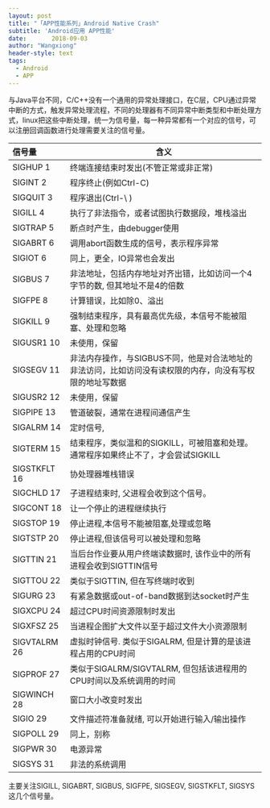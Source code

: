 ```yaml
---
layout: post
title: "「APP性能系列」Android Native Crash"
subtitle: 'Android应用 APP性能'
date:       2018-09-03
author: "Wangxiong"
header-style: text
tags:
  - Android
  - APP
---
```


与Java平台不同，C/C++没有一个通用的异常处理接口，在C层，CPU通过异常中断的方式，触发异常处理流程，不同的处理器有不同异常中断类型和中断处理方式，linux把这些中断处理，统一为信号量，每一种异常都有一个对应的信号，可以注册回调函数进行处理需要关注的信号量。

| 信号量       | 含义                                                         |
| :----------- | ------------------------------------------------------------ |
| SIGHUP 1     | 终端连接结束时发出(不管正常或非正常)                         |
| SIGINT 2     | 程序终止(例如Ctrl-C)                                         |
| SIGQUIT 3    | 程序退出(Ctrl-\ )                                            |
| SIGILL 4     | 执行了非法指令，或者试图执行数据段，堆栈溢出                 |
| SIGTRAP 5    | 断点时产生，由debugger使用                                   |
| SIGABRT 6    | 调用abort函数生成的信号，表示程序异常                        |
| SIGIOT 6     | 同上，更全，IO异常也会发出                                   |
| SIGBUS 7     | 非法地址，包括内存地址对齐出错，比如访问一个4字节的数, 但其地址不是4的倍数 |
| SIGFPE 8     | 计算错误，比如除0、溢出                                      |
| SIGKILL 9    | 强制结束程序，具有最高优先级，本信号不能被阻塞、处理和忽略   |
| SIGUSR1 10   | 未使用，保留                                                 |
| SIGSEGV 11   | 非法内存操作，与SIGBUS不同，他是对合法地址的非法访问，比如访问没有读权限的内存，向没有写权限的地址写数据 |
| SIGUSR2 12   | 未使用，保留                                                 |
| SIGPIPE 13   | 管道破裂，通常在进程间通信产生                               |
| SIGALRM 14   | 定时信号,                                                    |
| SIGTERM 15   | 结束程序，类似温和的SIGKILL，可被阻塞和处理。通常程序如果终止不了，才会尝试SIGKILL |
| SIGSTKFLT 16 | 协处理器堆栈错误                                             |
| SIGCHLD 17   | 子进程结束时, 父进程会收到这个信号。                         |
| SIGCONT 18   | 让一个停止的进程继续执行                                     |
| SIGSTOP 19   | 停止进程,本信号不能被阻塞,处理或忽略                         |
| SIGTSTP 20   | 停止进程,但该信号可以被处理和忽略                            |
| SIGTTIN 21   | 当后台作业要从用户终端读数据时, 该作业中的所有进程会收到SIGTTIN信号 |
| SIGTTOU 22   | 类似于SIGTTIN, 但在写终端时收到                              |
| SIGURG 23    | 有紧急数据或out-of-band数据到达socket时产生                  |
| SIGXCPU 24   | 超过CPU时间资源限制时发出                                    |
| SIGXFSZ 25   | 当进程企图扩大文件以至于超过文件大小资源限制                 |
| SIGVTALRM 26 | 虚拟时钟信号. 类似于SIGALRM, 但是计算的是该进程占用的CPU时间 |
| SIGPROF 27   | 类似于SIGALRM/SIGVTALRM, 但包括该进程用的CPU时间以及系统调用的时间 |
| SIGWINCH 28  | 窗口大小改变时发出                                           |
| SIGIO 29     | 文件描述符准备就绪, 可以开始进行输入/输出操作                |
| SIGPOLL 29   | 同上，别称                                                   |
| SIGPWR 30    | 电源异常                                                     |
| SIGSYS 31    | 非法的系统调用                                               |

主要关注SIGILL, SIGABRT, SIGBUS, SIGFPE, SIGSEGV, SIGSTKFLT, SIGSYS这几个信号量。

